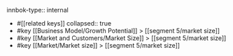 innbok-type:: internal
- #[[related keys]]
collapsed:: true
- #key [[Business Model/Growth Potential]] > [[segment 5/market size]]
- #key [[Market and Customers/Market Size]] > [[segment 5/market size]]
- #key [[Market/Market size]] > [[segment 5/market size]]




